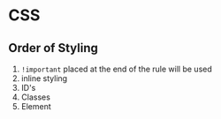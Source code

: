 # CSS

## Order of Styling
1. `!important` placed at the end of the rule will be used
2. inline styling
3. ID's 
4. Classes
5. Element